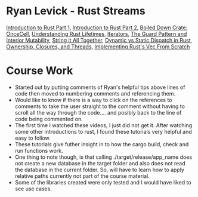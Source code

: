 # Ryan Levick - Rust Streams

[Introduction to Rust Part 1](https://m.youtube.com/watch?v=WnWGO-tLtLA), [Introduction to Rust Part 2](https://m.youtube.com/watch?v=lLWchWTUFOQ), [Boiled Down Crate: OnceCell](https://m.youtube.com/watch?v=YBG8QTO8fNI), [Understanding Rust Lifetimes](https://m.youtube.com/watch?v=MSi3E5Z8oRw),
[Iterators](https://m.youtube.com/watch?v=lQt0adYPdfQ),
[The Guard Pattern and Interior Mutability](https://m.youtube.com/watch?v=lmEKIvLh9D4), [String it All Together](https://m.youtube.com/watch?v=7I11degAElQ), [Dynamic vs Static Dispatch in Rust](https://m.youtube.com/watch?v=tM2r9HD4ivQ), [Ownership, Closures, and Threads](https://m.youtube.com/watch?v=2mwwYbBRJSo), [Implementing Rust's Vec From Scratch](https://m.youtube.com/watch?v=3OL95gZgPWA)

# Course Work
 - Started out by putting comments of Ryan's helpful tips above lines of code then moved to numbering comments and referencing them.
 - Would like to know if there is a way to click on the references to comments to take the user straight to the comment without having to scroll all the way through the code.... and posibly back to the line of code being commented on.
 - The first time I watched these videos, I just did not get it. After watching some other introductions to rust, I found these tutorials very helpful and easy to follow.
 - These tutorials give futher insight in to how the cargo build, check and run functions work.
 - One thing to note though, is that calling ./target/release/app_name does not create a new database in the target folder and also does not read the database in the current folder. So, will have to learn how to apply relative paths currently not part of the course material.
 - Some of the libraries created were only tested and I would have liked to see use cases.